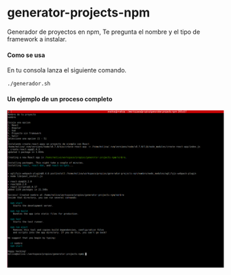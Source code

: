 # generator-projects-npm
Generador de proyectos en npm, Te pregunta el nombre y el tipo de framework a instalar.

#### Como se usa

En tu consola lanza el siguiente comando.

```
./generador.sh
```

#### Un ejemplo de un proceso completo

![Texto alternativo](ejemplo.png)
